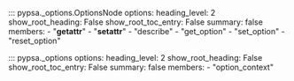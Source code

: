 <!--
SPDX-FileCopyrightText: PyPSA Contributors

SPDX-License-Identifier: CC-BY-4.0
-->

::: pypsa._options.OptionsNode
    options:
        heading_level: 2
        show_root_heading: False
        show_root_toc_entry: False
        summary: false
        members:
            - "__getattr__"
            - "__setattr__"
            - "describe"
            - "get_option"
            - "set_option"
            - "reset_option"

::: pypsa._options
    options:
        heading_level: 2
        show_root_heading: False
        show_root_toc_entry: False
        summary: false
        members:
            - "option_context"
